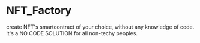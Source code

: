 # NFT_Factory

create NFT's smartcontract of your choice, without any knowledge of code.
it's a NO CODE SOLUTION for all non-techy peoples.


